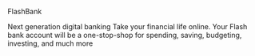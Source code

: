 FlashBank


Next generation digital banking
Take your financial life online. Your Flash bank account will be a one-stop-shop for spending, saving, budgeting, investing, and much more
